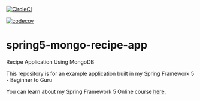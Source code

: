 [![CircleCI](https://circleci.com/gh/zanagrin/spring5-mongo-recipe-app.svg?style=svg)](https://circleci.com/gh/zanagrin/spring5-mongo-recipe-app)

[![codecov](https://codecov.io/gh/zanagrin/spring5-mongo-recipe-app/branch/master/graph/badge.svg)](https://codecov.io/gh/zanagrin/spring5-mongo-recipe-app)

# spring5-mongo-recipe-app
Recipe Application Using MongoDB

This repository is for an example application built in my Spring Framework 5 - Beginner to Guru

You can learn about my Spring Framework 5 Online course [here.](http://courses.springframework.guru/p/spring-framework-5-begginer-to-guru/?product_id=363173)